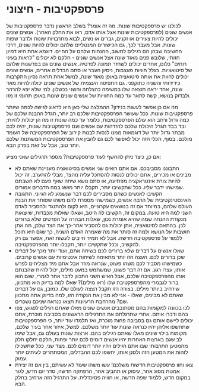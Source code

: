 פרספקטיבות - חיצוני
===================
לכולנו יש פרספקטיבות שונות. מה זה אומר? בשלב הראשון נדבר פרספקטיבות של אנשים שונים (לפרספקטיבות שונות אצל אותו אדם, ראו את החלק האחר).
אנשים שונים יכולים להיות צעירים או זקנים, גברים או נשים, לבוא מתרבויות שונות ולדבר שפות שונות. אבל מעבר לכך, גם הכישורים המנטליים שלהם יכולים להיות שונים, דרכי החשיבה שבהן הם רגילים לחשוב, ההנחות שלהם על החיים. דוגמא אחת היא דמיון חזותי, שלובש פנים מאוד שונה אצל אנשים שונים - חלקם לא יכולים "לראות בעיני רוחים" כלום, אחרים יכולים לשחזר תמונה לפרטיה. אנשים שונים גם בפרשנות שלהם של סיטואציות. בגלל חוויות מעצבות, ניסיון העבר או סתם הבדלים אחרים, אנשים שונים יכולים לחוות את אותה סיטואציה באופן מאוד שונה, למשל אחת תראה נסיון התקרבות כידידותי והשניה כתוקפני. גם התפיסה העצמית של אנשים שונים יכולה להיות מאד שונה, אחד יראה תוצאה שלו במשימה כהצלחה והשני ככשלון. למי שלא יצא להרהר ולבדוק בנושא, קשה לתאר עד כמה החוויות של אנשים שונים שונות באופן תהומי זו מזו.

מה אם כן אפשר לעשות בנידון? ההמלצה שלי כאן היא לדאוג לגישה לכמה שיותר פרספקטיבות שונות. ככל שעושר הפרספקטיבות שלכם רב יותר, תגדל ההבנה שלכם של כמה גדול ורחב הוא עולם הפרספקטיבות, כלומר עד כמה שונות זו מזו הן יכולות להיות; ובד בבד תגדל היכולת שלכם להזדהות עם אנשים ועם פרספקטיבות שונות, יהיה לכם מבחר גדול יותר של דוגמאות ממנו לנסות לבנות קירוב של הפרספקטיבה של העומד מולכם. בסוף, הכלי הזה יכול לאפשר לכם גם להבין את הפרספקטיבות המשתנות שלכם יותר טוב, אבל על זאת בפרק הבא.

אם כן, כיצד ניתן להחשף לעוד פרספקטיבות? מספר תרגילים שאני מציע:

- התבוננו מסביבכם. אם אתם רואים שני אנשים בסיטואציה מעניינת שאתם לא מבינים או מכירים, אתם יכולים לנסות להסתכל עליה מהצד, מבלי להתערב. זה יכול להיות צורת אינטראקציה מפתיעה, או סתם נושא שיחה שאף פעם לא חשבתם שמישהו ידבר עליו. ככל שתקשיבו יותר, תקבלו יותר מושג במה הדברים אמורים.
- הקשיבו לאנשים כשהם מסבירים לכם דבר שנשמע לא הגיוני. התגובה האינסטינקטיבית של הרבה אנשים, כשמישהי מספרת להם משהו שסותר את הבנת העולם שלהם, במיוחד אם זה בנושאים עקרוניים, היא לקום ולהתנגד ולהסביר לאדם השני למה היא טועה. במקום זה, הקשיבו לה היטב, ושאלו שאלות מכבדות, שיוצאות מנקודת ההנחה שמה שהיא אומרת נכון, שאלות הבהרה על הפרטים שלא ברורים לכן. בהתאם לסיטואציה, אתן יכולות גם להסביר אחר-כך את הצד שלכן, מה אתן חושבות על הנושא ולמה זה סותר את מה שאמרה האדם השניה, כך שגם היא תוכל ללמוד על פרספקטיבה חדשה. אבל לא תמיד חייבים לעשות זאת, אפשר גם רק להקשיב, וככל שתקשיבו יותר, תקבלו יותר מהפרספקטיבה.
- שאלו אנשים על דברים שלא ברורים לכם בשיחה אתם, ועוד יותר מכך על דברים שכן ברורים לכם. העצה הזו יותר מתאימה לשיחות אינטימיות עם אנשים קרובים. כשמישהו מסביר לכם משהו פשוט, שנראה מוזר אבל אתם מיד מצליחים לפרש אותו, עצרו רגע. אם זה דבר פשוט, שמשתמש במעט מילים, יכול להיות שהבנתם אותו מהפרספקטיבה שלכם, אבל האיש השני התכוון לדבר אחר לגמרי, שגם הוא ברור לגבמרי מהפרספקטיבה שלו (ראו מילים)? שאלו למה בדיוק הוא מתכוון, שירחיב ביותר מילים. בצורה הזו תקבל הצצה לעולם שלו. כמובן, גם על דברים שאתם לא מבינים, שאלו - אני לא מבין את הנקודה הזו, למה בדיוק אתה מתכוון שם? מהרחבת הרעיונות תצאו כנראה שניכם נשכרים.
- לכו בכוונה למקומות בהם מסתובבים אנשים שונים מאלו שאתם רגילים לפגוש, צפו בהם ודברו איתם. אחרי שתרגלתם את התרגילים הראשונים בסביבה מוכרת, אתם יכולים ליישם אותם גם בסביבה פחות מוכרת, ואז תלמדו עוד יותר, כי הפרספקטיבות שתחשפו אליהן יהיו כנראה שונות עוד יותר משלכם. למשל, איזור אחר בעיר שלכם, מקומות בילוי שונים מאלו שאתם רגילים בהם. ארצות שונות בעולם גם, אבל שימו לב שגם בארצות האחרות יהיו אנשים דומים לכם יותר ופחות, חלקם יחלקו חלק מהמטען התרבותי שבו אתם רגילים ויהיו יותר דומים לכם. מצד שני, ככל שתשכילו לזהות את המטען הזה ולסנן אותו, יחשפו לכם ההבדלים, המסתתרים לעיתים יותר עמוק.
- צאו וחוו פרספקטיבות חדשות משלכם! עשו משהו שעוד לא עשיתם, בין אם זה יצירת אמנות מסוג אחר, עיסוק או תחביב אחר, הרפתקה חדשה, סדר יום חדש, לגור במקום חדש, ללמוד שפה חדשה, או חוויה פסיכדלית. על התרגיל הזה ארחיב בחלק הבא.
